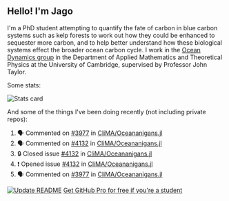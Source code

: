 ## Hello! I'm Jago

I'm a PhD student attempting to quantify the fate of carbon in blue carbon systems such as kelp forests to work out how they could be enhanced to sequester more carbon, and to help better understand how these biological systems effect the broader ocean carbon cycle. I work in the <a href="https://www.damtp.cam.ac.uk/user/jrt51/" class="emph">Ocean Dynamics group</a> in the Department of Applied Mathematics and Theoretical Physics at the University of Cambridge, supervised by Professor John Taylor.

Some stats:
<!--
![](https://raw.githubusercontent.com/jagoosw/jagoosw/main/profile-summary-card-output/nord_dark/0-profile-details.svg)
![](https://raw.githubusercontent.com/jagoosw/jagoosw/main/profile-summary-card-output/nord_dark/3-stats.svg)
![](https://raw.githubusercontent.com/jagoosw/jagoosw/main/profile-summary-card-output/nord_dark/4-productive-time.svg)
-->
![Stats card](https://github-readme-stats.vercel.app/api?username=jagoosw&count_private=true&show_icons=true&theme=transparent&hide_title=true&rank_icon=percentile&show=reviews)

And some of the things I've been doing recently (not including private repos):
<!--START_SECTION:activity-->
1. 🗣 Commented on [#3977](https://github.com/CliMA/Oceananigans.jl/pull/3977#issuecomment-2685503514) in [CliMA/Oceananigans.jl](https://github.com/CliMA/Oceananigans.jl)
2. 🗣 Commented on [#4132](https://github.com/CliMA/Oceananigans.jl/issues/4132#issuecomment-2683083305) in [CliMA/Oceananigans.jl](https://github.com/CliMA/Oceananigans.jl)
3. 🔒 Closed issue [#4132](https://github.com/CliMA/Oceananigans.jl/issues/4132) in [CliMA/Oceananigans.jl](https://github.com/CliMA/Oceananigans.jl)
4. ❗ Opened issue [#4132](https://github.com/CliMA/Oceananigans.jl/issues/4132) in [CliMA/Oceananigans.jl](https://github.com/CliMA/Oceananigans.jl)
5. 🗣 Commented on [#3977](https://github.com/CliMA/Oceananigans.jl/pull/3977#issuecomment-2682791863) in [CliMA/Oceananigans.jl](https://github.com/CliMA/Oceananigans.jl)
<!--END_SECTION:activity-->


[![Update README](https://github.com/jagoosw/jagoosw/actions/workflows/update-readme.yml/badge.svg)](https://github.com/jagoosw/jagoosw/actions/workflows/update-readme.yml)
[Get GitHub Pro for free if you're a student](https://education.github.com/pack)

